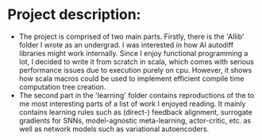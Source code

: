 # Project description:
- The project is comprised of two main parts. Firstly, there is the 'AIlib' folder I wrote as an undergrad. I was interested in how AI autodiff libraries might work internally. Since I enjoy functional programming a lot, I decided to write it from scratch in scala, which comes with serious performance issues due to execution purely on cpu. However, it shows how scala macros could be used to implement efficient compile time computation tree creation.
- The second part in the 'learning' folder contains reproductions of the to me most interesting parts of a list of work I enjoyed reading. It mainly contains learning rules such as (direct-) feedback alignment, surrogate gradients for SNNs, model-agnostic meta-learning, actor-critic, etc. as well as network models such as variational autoencoders.
